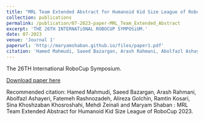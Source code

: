 ```yaml
---
title: "MRL Team Extended Abstract for Humanoid Kid Size League of RoboCup 2023 "
collection: publications
permalink: /publication/07-2023-paper-MRL_Team_Extended_Abstract
excerpt: 'THE 26TH INTERNATiONAL ROBOCUP SYMPOSiUM.'
date: 07-2023
venue: 'Journal 1'
paperurl: 'http://maryamshaban.github.io/files/paper1.pdf'
citation: 'Hamed Mahmudi, Saeed Bazargan, Arash Rahmani, Abolfazl Ashayeri, Fatemeh Rashnozadeh, Alireza Golchin, Ramtin Kosari, Sina Khoshzaban Khosroshahi, Mehdi Zeinali and Maryam Shaban : MRL Team Extended Abstract for Humanoid Kid Size League of RoboCup 2023.'
---
```

The 26TH International RoboCup Symposium.

[Download paper here](http://maryamshaban.github.io/files/paper1.pdf)

Recommended citation: Hamed Mahmudi, Saeed Bazargan, Arash Rahmani, Abolfazl Ashayeri, Fatemeh Rashnozadeh, Alireza Golchin, Ramtin Kosari, Sina Khoshzaban Khosroshahi, Mehdi Zeinali and Maryam Shaban : MRL Team Extended Abstract for Humanoid Kid Size League of RoboCup 2023.